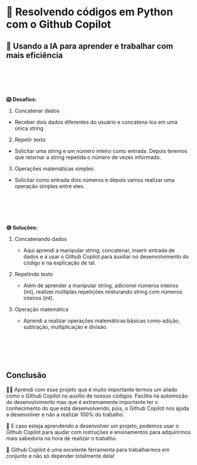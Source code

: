 # 🐍 Resolvendo códigos em Python com o Github Copilot

## 🤖 Usando a IA para aprender e trabalhar com mais eficiência

<br><br><br><br>

__😱 Desafios:__

1. Concatenar dados
  - Receber dois dados diferentes do usuário e concatena-los em uma única string
2. Repetir texto
  - Solicitar uma string e um número inteiro como entrada. Depois teremos que retornar a string repetida o número de vezes informado.
3. Operações matemáticas simples
  - Solicitar como entrada dois números e depois vamos realizar uma operação simples entre eles.


<br><br><br><br>

__😅 Soluções:__

1. Concatenando dados
  
    -  Aqui aprendi a manipular string, concatenar, inserir entrada de dados e a usar o Github Copilot para auxiliar no desenvolvimento do código e na explicação de tal.

  2. Repetindo texto
    
     - Além de aprender a manipular string, adicionei números inteiros (int), realizei múltiplas repetições misturando string com números inteiros (int).

  3. Operação matemática
   
      - Aprendi a realizar operações matemáticas básicas como adição, subtração, multiplicação e divisão.


<br><br><br><br>

## Conclusão

🧑‍💻 Aprendi com esse projeto que é muito importante termos um aliado como o Github Copilot no auxílio de nossos códigos. Facilita na automoção do desenvolvimento mas que é extremamente importante ter o conhecimento do que está desenvolvendo, pois, o Github Copilot nos ajuda a desenvolver e não a realizar 100% do trabalho. 

📖 E caso esteja aprendendo a desenvolver um projeto, podemos usar o Github Copilot para ajudar com instruções e ensinamentos para adquirirmos mais sabedoria na hora de realizar o trabalho. 

🤖 Github Copilot é uma excelente ferramenta para trabalharmos em conjunto e não só depender totalmente dela!
